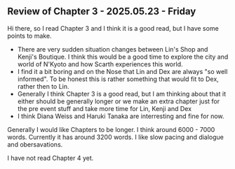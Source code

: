 ## Review of Chapter 3 - 2025.05.23 - Friday

Hi there, so I read Chapter 3 and I think it is a good read, but I have some
points to make.

- There are very sudden situation changes between Lin's Shop and Kenji's
  Boutique. I think this would be a good time to explore the city and world of
  N'Kyoto and how Scarth experiences this world.
- I find it a bit boring and on the Nose that Lin and Dex are always "so well
  informed". To be honest this is rather something that would fit to Dex, rather
  then to Lin.
- Generally I think Chapter 3 is a good read, but I am thinking about that it
  either should be generally longer or we make an extra chapter just for the pre
  event stuff and take more time for Lin, Kenji and Dex
- I think Diana Weiss and Haruki Tanaka are interresting and fine for now.

Generally I would like Chapters to be longer. I think around 6000 - 7000 words.
Currently it has around 3200 words. I like slow pacing and dialogue and
obersavations.

I have not read Chapter 4 yet.
